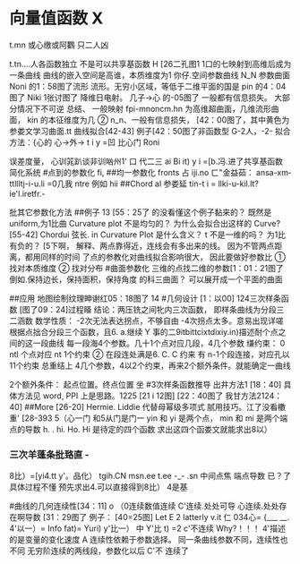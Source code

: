 # 向量值函数 X
t.mn 或心缴或阿鸜
只二人凶

t.tn….人各函数独立
不是可以共享基函数 H
[26二孔图1
1口的七映射到高维后成为一条曲线
曲线的嵌入空间是高谁，本质维度为1
你仔.空间参数曲线 N_N
参数曲面 Noni 的1：58图了流形
流形。无穷小区域，等低于二维平面的国是
pin 的4：04图了
Niki 1张讨图了
降维日电射。 几子→心 的-05图了
一般都有信息损失。
大部分情况下不可逆
总结、 一般映射 fpi-mn­oncm.hn 为高维超曲面，几维流形曲面，
kin 的本征维度为几
② n_n、一般有信息损失，
[42：00图了，其中黄色为参娄文学习曲面.­tt 曲线拟合[42-43]
例子[42：50图了非函数型 G-2人，-2-
拟合方法：{心的 心→外→ t i
y =凹 比心门 Roni

误差度量，
心训筄趴谈非训㕳州1' 口
代二三 ai Bi it)
y i =[b.冯.进了共享基函数
简化系统
#点到的参数化
fi,
##均一参数化 fronts
占 iji.no ㄈ"金益茹： ansa­-xm­ttllltj-i-u.li =0几我
ntre 例如 hii
##Chord al 参娄延
tin-t i = llki-u-kil.l­t?ie­'l.iretfr.-

批其它参数化方法
##例子 13
[55：25了
的没看懂这个例子黏来的？
既然是 uniform,为1比曲 Curvature plot 不是均匀的？
为什么会拟合出这样的 Curve?
[55-42]
Chordui 弦长.
in Curvature Plot 是什么含义？ t 不是一维的吗？
为1比有负的？
[5下啊，
解释、两点靠得近，连线会有多出来的线。
因为不管两点距离，都用同样的时间
了点的参教化对曲线拟合影响很大，
因此要做好参数比
① 找对本质维度
② 找对分布
#曲面参数化
三维的点找二维的参数[1：01：21图了
倒如.保持边长，保持面积，保持角度
的科三曲面？
可以展开成一个平面的曲面

##应用
地图绘制纹理眒谢红05：18图了 14
#几何设计
[1：以00]
124三次样条函数
[图了09：24]过程䁊
结论：两压铣之间牝内三次函数，
即样条曲线为分段三二涵数
数学性质：
-2次无法表达拐点，不够自由
-4次拐点太多。意易出现详嗟
根据点拙合分段三个函数，且6. a.继续
Y 事的二9itbittcixtdixi­y.in)描述耐个点之间的这一段曲线
每一段海4个参数。几十1个点对应几段，4几个参数
缣约束：
0 ntl 个点对应 nt 1个约束
② 在段连处满是6. C. C 约来
有 n-1个段连接，对应孔以11个约束
总重结上
4几个参数，4以2个约束，再来2个额外条件。就能确­定一曲线

2个额外条件：
起点位置。终点位置 坐
#3次样条函数推导
出井方法1 [18：40]
具体方法见 word, PPI 上是思路。1225
[21 i 12图] [22：40图了
我甘方法2124：40]
##More [26-20]
Hermie. Liddie 代替母幂级多项式
腻用技巧。江了没看櫢重'
[28-393 5（心一门 和5从门是门一
yin 和 yi 是两个点，
min 和 mi 是两个端点的导数
h. . hi. Ho. Hi 是待定的四个函数
求出这四个函娄文就能求出8以）
### 三次羊蓬条批臵直 -
8比）=[yi4.tt y'。品化） tgih.CN
msn.ee t.ee -_-
.sn
中间点焦 端点导数
已？了具体过程不懂
预先求出4.可以直接得到8比）
4是基

#曲线的几何连续性[34：11] o
（0连续数值连续
C'连续.处处可导
心连续.处处存在啊导数
[31：29图了
例子： [40=25图]
Let E 2
latterly
v.it
仁 03­4心= {___
__.
4'以一）= Info fat)= Yuri)
y'比一） 中 Y'比 t) =2 c'不连续
Why?！！！
4'描述的是变量的变化速度
A 连续性依赖于参数选择。
同一条曲线参数不同，连续性也不同
无穷阶连续的两线段，参数化以后 C'不
连续了

